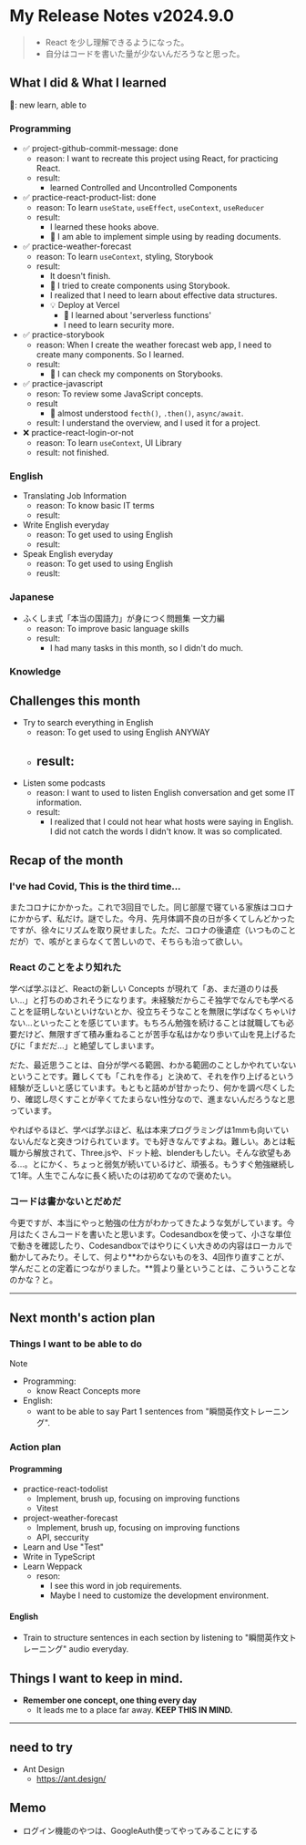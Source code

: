 # My Release Notes v2024.9.0

> - React を少し理解できるようになった。
> - 自分はコードを書いた量が少ないんだろうなと思った。

## What I did & What I learned

🌸: new learn, able to

### Programming

- ✅ project-github-commit-message: done
  - reason: I want to recreate this project using React, for practicing React.
  - result:
    - learned Controlled and Uncontrolled Components
- ✅ practice-react-product-list: done
  - reason: To learn `useState`, `useEffect`, `useContext`, `useReducer`
  - result:
    - I learned these hooks above.
    - 🌸 I am able to implement simple using by reading documents.
- ✅ practice-weather-forecast
  - reason: To learn `useContext`, styling, Storybook
  - result:
    - It doesn't finish.
    - 🌸 I tried to create components using Storybook.
    - I realized that I need to learn about effective data structures.
    - 💡 Deploy at Vercel
      - 🌸 I learned about 'serverless functions'
      - I need to learn security more.
- ✅ practice-storybook
  - reason: When I create the weather forecast web app, I need to create many components. So I learned.
  - result:
    - 🌸 I can check my components on Storybooks.
- ✅ practice-javascript
  - reson: To review some JavaScript concepts.
  - result
    - 🌸 almost understood `fecth()`, `.then()`, `async/await`.
  - result: I understand the overview, and I used it for a project.
- ❌ practice-react-login-or-not
  - reason: To learn `useContext`, UI Library
  - result: not finished.


### English

- Translating Job Information
  - reason: To know basic IT terms
  - result:
- Write English everyday
  - reason: To get used to using English
  - result:
- Speak English everyday
  - reason: To get used to using English
  - reuslt: 

### Japanese

- ふくしま式「本当の国語力」が身につく問題集 一文力編
  - reason: To improve basic language skills 
  - result:
    - I had many tasks in this month, so I didn't do much.

### Knowledge

## Challenges this month

- Try to search everything in English
  - reason: To get used to using English ANYWAY
  - result:
    - 
- Listen some podcasts
  - reason: I want to used to listen English conversation and get some IT information.
  - result:
    - I realized that I could not hear what hosts were saying in English. I did not catch the words I didn't know. It was so complicated.

## Recap of the month

### I've had Covid, This is the third time...

またコロナにかかった。これで3回目でした。同じ部屋で寝ている家族はコロナにかからず、私だけ。謎でした。今月、先月体調不良の日が多くてしんどかったですが、徐々にリズムを取り戻せました。ただ、コロナの後遺症（いつものことだが）で、咳がとまらなくて苦しいので、そちらも治って欲しい。

### React のことをより知れた

学べば学ぶほど、Reactの新しい Concepts が現れて「あ、まだ道のりは長い...」と打ちのめされそうになります。未経験だからこそ独学でなんでも学べることを証明しないといけないとか、役立ちそうなことを無限に学ばなくちゃいけない...といったことを感じています。もちろん勉強を続けることは就職しても必要だけど、無限すぎて積み重ねることが苦手な私はかなり歩いて山を見上げるたびに「まだだ...」と絶望してしまいます。

だた、最近思うことは、自分が学べる範囲、わかる範囲のことしかやれていないということです。難しくても「これを作る」と決めて、それを作り上げるという経験が乏しいと感じています。もともと詰めが甘かったり、何かを調べ尽くしたり、確認し尽くすことが辛くてたまらない性分なので、進まないんだろうなと思っています。

やればやるほど、学べば学ぶほど、私は本来プログラミングは1mmも向いていないんだなと突きつけられています。でも好きなんですよね。難しい。あとは転職から解放されて、Three.jsや、ドット絵、blenderもしたい。そんな欲望もある...。とにかく、ちょっと弱気が続いているけど、頑張る。もうすぐ勉強継続して1年。人生でこんなに長く続いたのは初めてなので褒めたい。


### コードは書かないとだめだ

今更ですが、本当にやっと勉強の仕方がわかってきたような気がしています。今月はたくさんコードを書いたと思います。Codesandboxを使って、小さな単位で動きを確認したり、Codesandboxではやりにくい大きめの内容はローカルで動かしてみたり。そして、何より**わからないものを3、4回作り直すことが、学んだことの定着につながりました。**質より量ということは、こういうことなのかな？と。


---


## Next month's action plan

### Things I want to be able to do

> [!NOTE]
> - Programming:
>   - know React Concepts more
> - English:
>   - want to be able to say Part 1 sentences from "瞬間英作文トレーニング".

### Action plan

#### Programming

- practice-react-todolist
  - Implement, brush up, focusing on improving functions
  - Vitest
- project-weather-forecast
  - Implement, brush up, focusing on improving functions
  - API, seccurity
- Learn and Use "Test"
- Write in TypeScript
- Learn Weppack
  - reson:
    - I see this word in job requirements.
    - Maybe I need to customize the development environment.

#### English

- Train to structure sentences in each section by listening to "瞬間英作文トレーニング" audio everyday.


## Things I want to keep in mind.

- **Remember one concept, one thing every day**
  - It leads me to a place far away. **KEEP THIS IN MIND.**

---

## need to try

- Ant Design
  - https://ant.design/

## Memo

- ログイン機能のやつは、GoogleAuth使ってやってみることにする